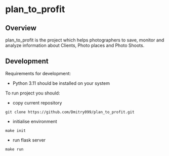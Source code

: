# plan_to_profit
## Overview
plan_to_profit is the project which helps photographers to save, monitor and analyze information about Clients, Photo places and Photo Shoots.

## Development
Requirements for development:
- Python 3.11 should be installed on your system

To run project you should:
- copy current repository
```shell
git clone https://github.com/Dmitry099/plan_to_profit.git
```
- initialise environment
```shell
make init
```
- run flask server
```shell
make run
```
